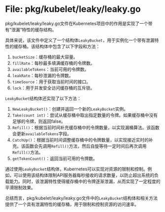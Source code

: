 # File: pkg/kubelet/leaky/leaky.go

pkg/kubelet/leaky/leaky.go文件在Kubernetes项目中的作用是实现了一个带有“泄漏”特性的缓存结构。

具体来说，该文件中定义了一个结构体`LeakyBucket`，用于实例化一个带有泄漏特性的缓存桶。该结构体中包含了以下字段和方法：

1. `bucketSize`：缓存桶的最大容量。
2. `fillRate`：每秒最多填满缓存桶的令牌数。
3. `availableTokens`：当前可用的令牌数。
4. `leakRate`：每秒泄漏的令牌数。
5. `timeSource`：用于获取当前时间的接口。
6. `lock`：用于并发安全访问缓存桶的互斥锁。

`LeakyBucket`结构体还实现了以下方法：

1. `NewLeakyBucket()`：创建并返回一个新的`LeakyBucket`实例。
2. `Take(count int)`：尝试从缓存桶中取出指定数量的令牌。如果缓存桶中没有足够的令牌，则返回false。
3. `Refill()`：根据当前时间补充缓存桶中的令牌数量，以实现漏桶算法。该函数会更新`availableTokens`字段。
4. `CatchUp()`：根据当前时间调整缓存桶中的令牌数量，以实现接近实时的补充。该函数会先调用`Refill()`方法，然后自旋等待一定时间后再次调用`Refill()`方法。
5. `getTokenCount()`：返回当前可用的令牌数。

通过使用`LeakyBucket`结构体，Kubernetes可以实现对资源的限制和控制。例如，可以使用该结构体限制API服务器每秒接收的请求数量，以防止超出系统的负载能力。同时，该泄漏特性使得缓存桶中的令牌逐渐泄漏，从而实现了一定程度的平滑限制效果。

总结而言，pkg/kubelet/leaky/leaky.go文件中的`LeakyBucket`结构体和相关方法提供了一个具有泄漏特性的缓存桶，用于限制和控制资源的访问速率。

